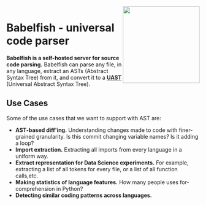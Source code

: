 <img src="https://avatars2.githubusercontent.com/u/25795418?v=3&s=200f" align="right" width="200px" height="200px" />

# Babelfish - universal code parser

**Babelfish is a self-hosted server for source code parsing.** Babelfish can parse any file, in any language, extract an ASTs (Abstract Syntax Tree) from it, and convert it to a [**UAST**](./uast/specification.md) (Universal Abstract Syntax Tree).

## Use Cases

Some of the use cases that we want to support with AST are:

* **AST-based diff'ing.** Understanding changes made to code with finer-grained granularity. Is this commit changing variable names? Is it adding a loop?
* **Import extraction.** Extracting all imports from every language in a uniform way.
* **Extract representation for Data Science experiments.** For example, extracting a list of all tokens for every file, or a list of all function calls,etc.
* **Making statistics of language features.** How many people uses for-comprehension in Python?
* **Detecting similar coding patterns across languages.**
